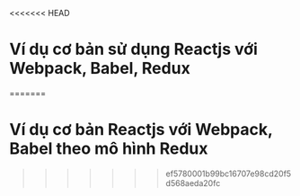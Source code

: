 <<<<<<< HEAD
# Ví dụ cơ bản sử dụng Reactjs với Webpack, Babel, Redux
=======
# Ví dụ cơ bản Reactjs với Webpack, Babel theo mô hình Redux
>>>>>>> ef5780001b99bc16707e98cd20f5d568aeda20fc
